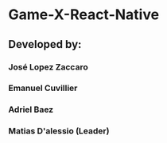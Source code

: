 # Game-X-React-Native

## Developed by:

### José Lopez Zaccaro
### Emanuel Cuvillier
### Adriel Baez
### Matias D'alessio (Leader)
